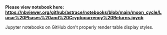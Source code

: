 **Please view notebook here:
https://nbviewer.org/github/astrace/notebooks/blob/main/moon_cycle/Lunar%20Phases%20and%20Cryptocurrency%20Returns.ipynb**

Jupyter notebooks on GitHub don't properly render table display styles.
